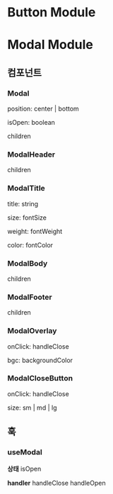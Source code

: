 # Button Module
# Modal Module

## 컴포넌트

### Modal

position: center | bottom

isOpen: boolean

children

### ModalHeader

children

### ModalTitle

title: string

size: fontSize

weight: fontWeight

color: fontColor

### ModalBody

children

### ModalFooter

children

### ModalOverlay

onClick: handleClose

bgc: backgroundColor

### ModalCloseButton

onClick: handleClose

size: sm | md | lg

## 훅

### useModal

**상태**
isOpen

**handler**
handleClose
handleOpen
